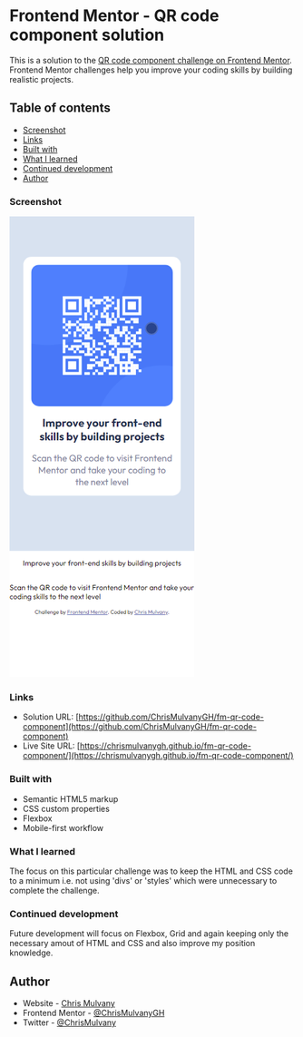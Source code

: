 # Frontend Mentor - QR code component solution

This is a solution to the [QR code component challenge on Frontend Mentor](https://www.frontendmentor.io/challenges/qr-code-component-iux_sIO_H). Frontend Mentor challenges help you improve your coding skills by building realistic projects. 

## Table of contents

- [Screenshot](#screenshot)
- [Links](#links)
- [Built with](#built-with)
- [What I learned](#what-i-learned)
- [Continued development](#continued-development)
- [Author](#author)

### Screenshot

![](./cm-mobile-ss.png)

### Links

- Solution URL: [https://github.com/ChrisMulvanyGH/fm-qr-code-component](https://github.com/ChrisMulvanyGH/fm-qr-code-component)
- Live Site URL: [https://chrismulvanygh.github.io/fm-qr-code-component/](https://chrismulvanygh.github.io/fm-qr-code-component/)


### Built with

- Semantic HTML5 markup
- CSS custom properties
- Flexbox
- Mobile-first workflow


### What I learned

The focus on this particular challenge was to keep the HTML and CSS code to a minimum i.e. not using 'divs' or 'styles' which were
unnecessary to complete the challenge.


### Continued development

Future development will focus on Flexbox, Grid and again keeping only the necessary amout of HTML and CSS and also improve my position
knowledge.

## Author

- Website - [Chris Mulvany](https://chrismulvany.com)
- Frontend Mentor - [@ChrisMulvanyGH](https://www.frontendmentor.io/profile/ChrisMulvanyGH)
- Twitter - [@ChrisMulvany](https://twitter.com/ChrisMulvany)

